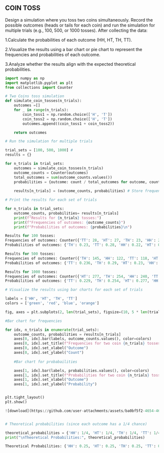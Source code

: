 ## COIN TOSS
Design a simulation where you toss two coins simultaneously. Record the possible outcomes (heads or tails for each coin) and run the simulation for multiple trials (e.g., 100, 500, or 1000 tosses). After collecting the data:

1.Calculate the probabilities of each outcome (HH, HT, TH, TT).

2.Visualize the results using a bar chart or pie chart to represent the frequencies and probabilities of each outcome.

3.Analyze whether the results align with the expected theoretical probabilities.

```py
import numpy as np
import matplotlib.pyplot as plt
from collections import Counter

# Two Coins toss simulation
def simulate_coin_tosses(n_trials):
    outcomes =[]
    for _ in range(n_trials):
        coin_toss1 = np.random.choice(['H', 'T'])
        coin_toss2 = np.random.choice(['H', 'T'])
        outcomes.append((coin_toss1 + coin_toss2))

    return outcomes

# Run the simulation for multiple trials

trial_sets = [100, 500, 1000] #
results = {}

for n_trials in trial_sets:
    outcomes = simulate_coin_tosses(n_trials)
    outcome_counts = Counter(outcomes)
    total_outcomes = sum(outcome_counts.values())
    probabilities = {outcome: count / total_outcomes for outcome, count in outcome_counts.items()}
    
    results[n_trials] = (outcome_counts, probabilities) # Store frequencies and probabilities for each set.

# Print the results for each set of trials

for n_trials in trial_sets: 
    outcome_counts, probabilities= results[n_trials]
    print(f"Results for {n_trials} tosses:")
    print(f"Frequencies of outcomes: {outcome_counts}")
    print(f"Probabilities of outcomes: {probabilities}\n")

Results for 100 tosses:
Frequencies of outcomes: Counter({'TT': 28, 'HT': 27, 'TH': 23, 'HH': 22})
Probabilities of outcomes: {'TH': 0.23, 'TT': 0.28, 'HH': 0.22, 'HT': 0.27}

Results for 500 tosses:
Frequencies of outcomes: Counter({'TH': 145, 'HH': 122, 'TT': 118, 'HT': 115})
Probabilities of outcomes: {'TT': 0.236, 'TH': 0.29, 'HT': 0.23, 'HH': 0.244}

Results for 1000 tosses:
Frequencies of outcomes: Counter({'HT': 277, 'TH': 254, 'HH': 240, 'TT': 229})
Probabilities of outcomes: {'TT': 0.229, 'TH': 0.254, 'HT': 0.277, 'HH': 0.24}

# Visualize the results using bar charts for each set of trials

labels = ['HH', 'HT', 'TH', 'TT']
colors = ['green', 'red', 'blue', 'orange']

fig, axes = plt.subplots(2, len(trial_sets), figsize=(10, 5 * len(trial_sets)))

#Bar chart for frequencies

for idx, n_trials in enumerate(trial_sets):
    outcome_counts, probabilities = results[n_trials]
    axes[0, idx].bar(labels, outcome_counts.values(), color=colors)
    axes[0, idx].set_title(f"Frequencies for two coin {n_trials} tosses")
    axes[0, idx].set_xlabel("Outcome")
    axes[0, idx].set_ylabel("Count")
    
    #Bar chart for probabailities

    axes[1, idx].bar(labels, probabilities.values(), color=colors)
    axes[1, idx].set_title(f"Probabilities for two coin {n_trials} tosses")
    axes[1, idx].set_xlabel("Outcome")
    axes[1, idx].set_ylabel("Probability")


plt.tight_layout()
plt.show()

![download](https://github.com/user-attachments/assets/ba0bf5f2-4654-462b-a32f-dfd9309042bb)


# Theoretical probabilities (since each outcome has a 1/4 chance)

theoretical_probabilities = {'HH': 1/4, 'HT': 1/4, 'TH': 1/4, 'TT': 1/4}
print("\nTheoretical Probabilities:", theoretical_probabilities)

Theoretical Probabilities: {'HH': 0.25, 'HT': 0.25, 'TH': 0.25, 'TT': 0.25}
```




